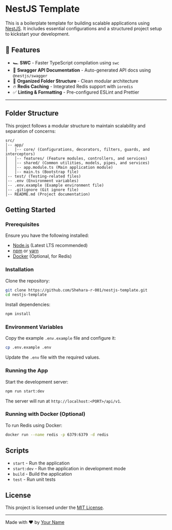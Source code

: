 # NestJS Template

This is a boilerplate template for building scalable applications using [NestJS](https://nestjs.com/). It includes essential configurations and a structured project setup to kickstart your development.

## 📌 Features

- 🏎 **SWC** - Faster TypeScript compilation using `swc`
- 📖 **Swagger API Documentation** - Auto-generated API docs using `@nestjs/swagger`
- 📂 **Organized Folder Structure** - Clean modular architecture
- 🔥 **Redis Caching** - Integrated Redis support with `ioredis`
- ✅ **Linting & Formatting** - Pre-configured ESLint and Prettier

---

## Folder Structure

This project follows a modular structure to maintain scalability and separation of concerns:

```
src/
│-- app/
│   │-- core/ (Configurations, decorators, filters, guards, and interceptors)
│   │-- features/ (Feature modules, controllers, and services)
│   │-- shared/ (Common utilities, models, pipes, and services)
│   │-- app.module.ts (Main application module)
│   │-- main.ts (Bootstrap file)
│-- test/ (Testing-related files)
│-- .env (Environment variables)
│-- .env.example (Example environment file)
│-- .gitignore (Git ignore file)
│-- README.md (Project documentation)
```

## Getting Started

### Prerequisites

Ensure you have the following installed:

- [Node.js](https://nodejs.org/) (Latest LTS recommended)
- [npm](https://www.npmjs.com/) or [yarn](https://yarnpkg.com/)
- [Docker](https://www.docker.com/) (Optional, for Redis)

### Installation

Clone the repository:

```sh
git clone https://github.com/Shehara-r-001/nestjs-template.git
cd nestjs-template
```

Install dependencies:

```sh
npm install
```

### Environment Variables

Copy the example `.env.example` file and configure it:

```sh
cp .env.example .env
```

Update the `.env` file with the required values.

### Running the App

Start the development server:

```sh
npm run start:dev
```

The server will run at `http://localhost:<PORT>/api/v1`.

### Running with Docker (Optional)

To run Redis using Docker:

```sh
docker run --name redis -p 6379:6379 -d redis
```

## Scripts

- `start` - Run the application
- `start:dev` - Run the application in development mode
- `build` - Build the application
- `test` - Run unit tests

## License

This project is licensed under the [MIT License](LICENSE).

---

Made with ❤️ by [Your Name](https://github.com/your-username)
